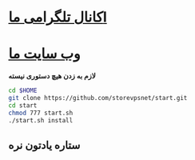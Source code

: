 # [کانال تلگرامی ماl](https://telegram.me/storevps)
# [وب سایت ما](https://storevps.net/)

<b> لازم به زدن هیچ دستوری نیسته </b>
```sh
cd $HOME
git clone https://github.com/storevpsnet/start.git
cd start
chmod 777 start.sh
./start.sh install
```
<a><h2> ستاره یادتون نره </h2></a>
